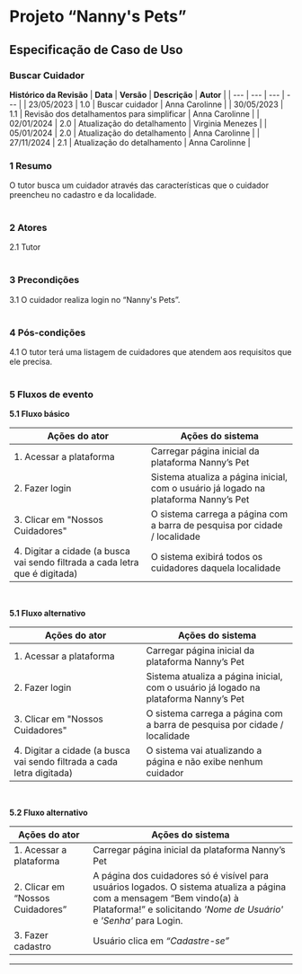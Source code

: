# **Projeto “Nanny's Pets”**
## **Especificação de Caso de Uso**
### **Buscar Cuidador**

**Histórico da Revisão**
| **Data** | **Versão** | **Descrição** | **Autor** |
| --- | --- | --- | --- |
| 23/05/2023 | 1.0 | Buscar cuidador | Anna Carolinne |
| 30/05/2023 | 1.1 | Revisão dos detalhamentos para simplificar | Anna Carolinne |
| 02/01/2024 | 2.0 | Atualização do detalhamento | Virginia Menezes |
| 05/01/2024 | 2.0 | Atualização do detalhamento | Anna Carolinne |
| 27/11/2024 | 2.1 | Atualização do detalhamento | Anna Carolinne |
</br>

### **1 Resumo**
O tutor busca um cuidador através das características que o cuidador preencheu no cadastro e da localidade. </br></br>

### **2 Atores**
2.1 Tutor </br></br>

### **3 Precondições**  
3.1 O cuidador realiza login no “Nanny's Pets”.</br></br>

### **4 Pós-condições**  
4.1 O tutor terá uma listagem de cuidadores que atendem aos requisitos que ele precisa.  </br></br>


### **5 Fluxos de evento**
**5.1 Fluxo básico**

| **Ações do ator** | **Ações do sistema** | 
| --- | --- |
| 1. Acessar a plataforma |	Carregar página inicial da plataforma Nanny’s Pet |  
| 2. Fazer login | Sistema atualiza a página inicial, com o usuário já logado na plataforma Nanny’s Pet |  
| 3. Clicar em "Nossos Cuidadores"	| O sistema carrega a página com a barra de pesquisa por cidade / localidade |  
| 4. Digitar a cidade (a busca vai sendo filtrada a cada letra que é digitada) |  O sistema exibirá todos os cuidadores daquela localidade |  
</br>
  

**5.1 Fluxo alternativo**

| **Ações do ator** | **Ações do sistema** | 
| --- | --- |
| 1. Acessar a plataforma | Carregar página inicial da plataforma Nanny’s Pet |  
| 2. Fazer login | Sistema atualiza a página inicial, com o usuário já logado na plataforma Nanny’s Pet |  
| 3. Clicar em "Nossos Cuidadores"	| O sistema carrega a página com a barra de pesquisa por cidade / localidade |  
| 4. Digitar a cidade (a busca vai sendo filtrada a cada letra digitada) | O sistema vai atualizando a página e não exibe nenhum cuidador |  
  </br>
    
  **5.2 Fluxo alternativo**

| **Ações do ator** | **Ações do sistema** | 
| --- | --- |
| 1. Acessar a plataforma | Carregar página inicial da plataforma Nanny’s Pet |  
| 2. Clicar em “Nossos Cuidadores” | A página dos cuidadores só é visível para usuários logados. O sistema atualiza a página com a mensagem “Bem vindo(a) à Plataforma!” e solicitando _'Nome de Usuário'_ e _'Senha'_ para Login. |
| 3. Fazer cadastro	| Usuário clica em _“Cadastre-se”_ |

-----------------------------------
